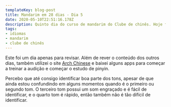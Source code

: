 ```yaml
---
templateKey: blog-post
title: Mandarim em 28 dias - Dia 5
date: 2020-05-10T22:51:16.178Z
description: Quinto dia do curso de mandarim do Clube de chinês. Hoje foi dia de revisar.
tags:
- idiomas
- mandarim
- clube de chinês
---
```

Este foi um dia apenas para revisar. Além de rever o conteúdo dos outros dias, também utilizei o site <a href="https://www.archchinese.com/mandarin_chinese_tone_drill.html" target="_blank">Arch Chinese</a> e baixei alguns apps para começar a treinar a audição e começar o estudo de pinyin.  
  
Percebo que até consigo identificar boa parte dos tons, apesar de que ainda estou confundindo em alguns momentos quando é o primeiro ou segundo tom. O terceiro tom possui um som engraçado e é fácil de identificar, e o quarto tom é rápido, então também não é tão difícil de identificar.